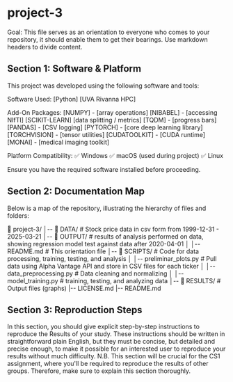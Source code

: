 # project-3

Goal: This file serves as an orientation to everyone who comes to your repository, it should enable them to get their bearings.
Use markdown headers to divide content.

## Section 1: Software & Platform
This project was developed using the following software and tools:

Software Used:
[Python]
[UVA Rivanna HPC]

Add-On Packages:
[NUMPY] - [array operations]
[NIBABEL] - [accessing NIfTI]
[SCIKIT-LEARN] [data splitting / metrics]
[TQDM] - [progress bars]
[PANDAS] - [CSV logging]
[PYTORCH] - [core deep learning library]
[TORCHVISION] - [tensor utilities]
[CUDATOOLKIT] - [CUDA runtime]
[MONAI] - [medical imaging toolkit]

Platform Compatibility:
✅ Windows
✅ macOS (used during project)
✅ Linux

Ensure you have the required software installed before proceeding.

## Section 2: Documentation Map
Below is a map of the repository, illustrating the hierarchy of files and folders:

📂 project-3/ 
│-- 📂 DATA/ # Stock price data in csv form from 1999-12-31 - 2025-03-21
│-- 📂 OUTPUT/ # results of analysis performed on data, showing regression model test against data after 2020-04-01 │ │-- README.md # This orientation file
│-- 📂 SCRIPTS/ # Code for data processing, training, testing, and analysis │ 
    │-- preliminar_plots.py # Pull data using Alpha Vantage API and store in CSV files for each ticker │ 
    │-- data_preprocessing.py # Data cleaning and normalizing │ │-- model_training.py # training, testing, and analyzing data │-- 📂 RESULTS/ # Output files (graphs) 
|-- LICENSE.md
|-- README.md



## Section 3: Reproduction Steps
In this section, you should give explicit step-by-step instructions to reproduce the Results of your study. These instructions should be written in straightforward plain English, but they must be concise, but detailed and precise enough, to make it possible for an interested user to reproduce your results without much difficulty. N.B. This section will be crucial for the CS1 assignment, where you'll be required to reproduce the results of other groups. Therefore, make sure to explain this section thoroughly. 
